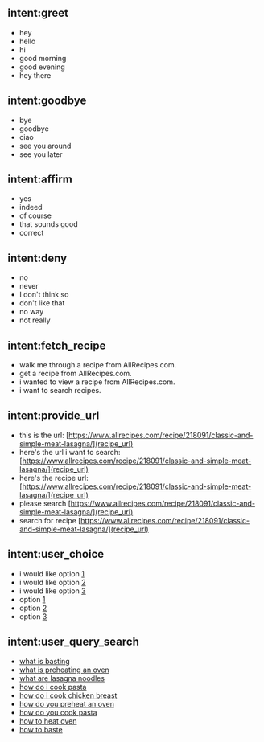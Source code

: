 ## intent:greet
- hey
- hello
- hi
- good morning
- good evening
- hey there

## intent:goodbye
- bye
- goodbye
- ciao
- see you around
- see you later

## intent:affirm
- yes
- indeed
- of course
- that sounds good
- correct

## intent:deny
- no
- never
- I don't think so
- don't like that
- no way
- not really

## intent:fetch_recipe
- walk me through a recipe from AllRecipes.com.
- get a recipe from AllRecipes.com. 
- i wanted to view a recipe from AllRecipes.com.
- i want to search recipes.

## intent:provide_url
- this is the url: [https://www.allrecipes.com/recipe/218091/classic-and-simple-meat-lasagna/](recipe_url)
- here's the url i want to search: [https://www.allrecipes.com/recipe/218091/classic-and-simple-meat-lasagna/](recipe_url)
- here's the recipe url: [https://www.allrecipes.com/recipe/218091/classic-and-simple-meat-lasagna/](recipe_url)
- please search [https://www.allrecipes.com/recipe/218091/classic-and-simple-meat-lasagna/](recipe_url)
- search for recipe [https://www.allrecipes.com/recipe/218091/classic-and-simple-meat-lasagna/](recipe_url)

## intent:user_choice
- i would like option [1](choice)
- i would like option [2](choice)
- i would like option [3](choice)
- option [1](choice)
- option [2](choice)
- option [3](choice)

## intent:user_query_search
- [what is basting](query_cheeku)
- [what is preheating an oven](query_cheeku)
- [what are lasagna noodles](query_cheeku)
- [how do i cook pasta](query_cheeku)
- [how do i cook chicken breast](query_cheeku)
- [how do you preheat an oven](query_cheeku)
- [how do you cook pasta](query_cheeku)
- [how to heat oven](query_cheeku)
- [how to baste](query_cheeku)
